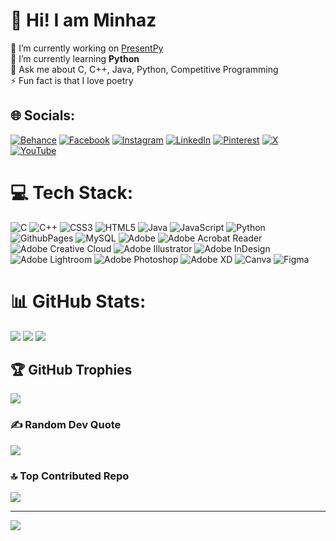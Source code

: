 # 💫 Hi! I am Minhaz
🔭 I’m currently working on <a href="github.com/okayabedin/presentpy">PresentPy</a> <br>🌱 I’m currently learning **Python**<br>💬 Ask me about C, C++, Java, Python, Competitive Programming<br>⚡ Fun fact is that I love poetry


## 🌐 Socials:
[![Behance](https://img.shields.io/badge/Behance-1769ff?logo=behance&logoColor=white)](https://behance.net/okayabedin) [![Facebook](https://img.shields.io/badge/Facebook-%231877F2.svg?logo=Facebook&logoColor=white)](https://facebook.com/minhaz.abedinn) [![Instagram](https://img.shields.io/badge/Instagram-%23E4405F.svg?logo=Instagram&logoColor=white)](https://instagram.com/minhaz.abedinn) [![LinkedIn](https://img.shields.io/badge/LinkedIn-%230077B5.svg?logo=linkedin&logoColor=white)](https://linkedin.com/in/minhaz-abedin) [![Pinterest](https://img.shields.io/badge/Pinterest-%23E60023.svg?logo=Pinterest&logoColor=white)](https://pinterest.com/minhazabedinn) [![X](https://img.shields.io/badge/X-black.svg?logo=X&logoColor=white)](https://x.com/minhazabedinn) [![YouTube](https://img.shields.io/badge/YouTube-%23FF0000.svg?logo=YouTube&logoColor=white)](https://youtube.com/@okayabedin) 

# 💻 Tech Stack:
![C](https://img.shields.io/badge/c-%2300599C.svg?style=for-the-badge&logo=c&logoColor=white) ![C++](https://img.shields.io/badge/c++-%2300599C.svg?style=for-the-badge&logo=c%2B%2B&logoColor=white) ![CSS3](https://img.shields.io/badge/css3-%231572B6.svg?style=for-the-badge&logo=css3&logoColor=white) ![HTML5](https://img.shields.io/badge/html5-%23E34F26.svg?style=for-the-badge&logo=html5&logoColor=white) ![Java](https://img.shields.io/badge/java-%23ED8B00.svg?style=for-the-badge&logo=openjdk&logoColor=white) ![JavaScript](https://img.shields.io/badge/javascript-%23323330.svg?style=for-the-badge&logo=javascript&logoColor=%23F7DF1E) ![Python](https://img.shields.io/badge/python-3670A0?style=for-the-badge&logo=python&logoColor=ffdd54) ![GithubPages](https://img.shields.io/badge/github%20pages-121013?style=for-the-badge&logo=github&logoColor=white) ![MySQL](https://img.shields.io/badge/mysql-4479A1.svg?style=for-the-badge&logo=mysql&logoColor=white) ![Adobe](https://img.shields.io/badge/adobe-%23FF0000.svg?style=for-the-badge&logo=adobe&logoColor=white) ![Adobe Acrobat Reader](https://img.shields.io/badge/Adobe%20Acrobat%20Reader-EC1C24.svg?style=for-the-badge&logo=Adobe%20Acrobat%20Reader&logoColor=white) ![Adobe Creative Cloud](https://img.shields.io/badge/Adobe%20Creative%20Cloud-DA1F26.svg?style=for-the-badge&logo=Adobe%20Creative%20Cloud&logoColor=white) ![Adobe Illustrator](https://img.shields.io/badge/adobe%20illustrator-%23FF9A00.svg?style=for-the-badge&logo=adobe%20illustrator&logoColor=white) ![Adobe InDesign](https://img.shields.io/badge/Adobe%20InDesign-49021F?style=for-the-badge&logo=adobeindesign&logoColor=FF3366) ![Adobe Lightroom](https://img.shields.io/badge/Adobe%20Lightroom-31A8FF.svg?style=for-the-badge&logo=Adobe%20Lightroom&logoColor=white) ![Adobe Photoshop](https://img.shields.io/badge/adobe%20photoshop-%2331A8FF.svg?style=for-the-badge&logo=adobe%20photoshop&logoColor=white) ![Adobe XD](https://img.shields.io/badge/Adobe%20XD-470137?style=for-the-badge&logo=Adobe%20XD&logoColor=#FF61F6) ![Canva](https://img.shields.io/badge/Canva-%2300C4CC.svg?style=for-the-badge&logo=Canva&logoColor=white) ![Figma](https://img.shields.io/badge/figma-%23F24E1E.svg?style=for-the-badge&logo=figma&logoColor=white)
# 📊 GitHub Stats:
![](https://github-readme-stats.vercel.app/api?username=okayabedin&theme=synthwave&hide_border=false&include_all_commits=true&count_private=true)
![](https://github-readme-streak-stats.herokuapp.com/?user=okayabedin&theme=synthwave&hide_border=false)
![](https://github-readme-stats.vercel.app/api/top-langs/?username=okayabedin&theme=synthwave&hide_border=false&include_all_commits=true&count_private=true&layout=compact)

## 🏆 GitHub Trophies
![](https://github-profile-trophy.vercel.app/?username=okayabedin&theme=radical&no-frame=false&no-bg=true&margin-w=4)

### ✍️ Random Dev Quote
![](https://quotes-github-readme.vercel.app/api?type=horizontal&theme=radical)

### 🔝 Top Contributed Repo
![](https://github-contributor-stats.vercel.app/api?username=okayabedin&limit=5&theme=dark&combine_all_yearly_contributions=true)

---
[![](https://visitcount.itsvg.in/api?id=okayabedin&icon=1&color=6)](https://visitcount.itsvg.in)

<!-- Proudly created with GPRM ( https://gprm.itsvg.in ) -->
